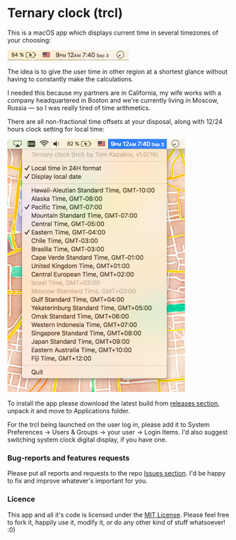 # Ternary clock (trcl)

This is a macOS app which displays current time in several timezones of your choosing:

![trcl in system menu](https://github.com/kzkv/trcl/blob/master/screenshots/trcl-statusmenu.png "")

The idea is to give the user time in other region at a shortest glance without having to constantly make the calculations. 

I needed this because my partners are in California, my wife works with a company headquartered in Boston and we're currently living in Moscow, Russia — so I was really tired of time arithmetics. 

There are all non-fractional time offsets at your disposal, along with 12/24 hours clock setting for local time: 

![trcl menu](https://github.com/kzkv/trcl/blob/master/screenshots/trcl-poppedmenu.png "")

To install the app please download the latest build from [releases section](https://github.com/kzkv/trcl/releases), unpack it and move to Applications folder.

For the trcl being launched on the user log in, please add it to System Preferences → Users & Groups → your user → Login Items. I'd also suggest switching system clock digital display, if you have one. 


### Bug-reports and features requests

Please put all reports and requests to the repo [Issues section](https://github.com/kzkv/trcl/issues). 
I'd be happy to fix and improve whatever's important for you.

### Licence 

This app and all it's code is licensed under the [MIT License](https://github.com/kzkv/trcl/blob/master/LICENSE.txt). 
Please feel free to fork it, happily use it, modify it, or do any other kind of stuff whatsoever! :0)
